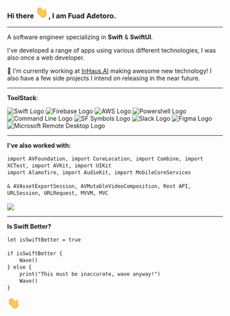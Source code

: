### Hi there <img src="https://raw.githubusercontent.com/fuad-adetoro/fuad-adetoro/main/wave.gif" width="30" />, I am Fuad Adetoro.

---

A software engineer specializing in **Swift** & **SwiftUI**.

I've developed a range of apps using various different technologies, I was also once a web developer.

🔭 I'm currently working at <a href="https://www.inhaus.ai">InHaus.AI</a> making awesome new technology! I also have a few side projects I intend on releasing in the near future.

---

**ToolStack**:

<img src="https://developer.apple.com/swift/images/swift-og.png" alt="Swift Logo" width="50" height="50" /> <img src="https://www.gstatic.com/devrel-devsite/prod/v48d5b7fe78425d6a73163cf28706f05fb6b7cff97bdc98bbcd2f38818604a511/firebase/images/touchicon-180.png" alt="Firebase Logo" width="50" height="50" /> <img src="https://d1.awsstatic.com/logos/aws-logo-lockups/poweredbyaws/PB_AWS_logo_RGB_stacked_REV_SQ.91cd4af40773cbfbd15577a3c2b8a346fe3e8fa2.png" alt="AWS Logo" width="50" height="50" /> <img src="https://upload.wikimedia.org/wikipedia/commons/2/2f/PowerShell_5.0_icon.png" alt="Powershell Logo" width="50" height="50" /> <img src="https://help.apple.com/assets/6152754A4192845C4361C49A/6152754B4192845C4361C4A1/en_GB/d94aa1c4979b25e9ffbda97fcbae219a.png" alt="Command Line Logo" width="50" height="50" /> <img src="https://developer.apple.com/assets/elements/icons/sf-symbols/sf-symbols-128x128_2x.png" alt="SF Symbols Logo" width="50" height="50" /> <img src="https://cdn.mos.cms.futurecdn.net/SDDw7CnuoUGax6x9mTo7dd.jpg" alt="Slack Logo" width="50" height="50" /> <img src="https://i.pinimg.com/originals/56/67/67/56676773cb4f0c00d7d47c6a84b9407c.png" alt="Figma Logo" width="50" height="50" /> <img src="https://play-lh.googleusercontent.com/vNxSIZtXz4ppn1HNAZmynQy--JUzmMNzBSgPDLYjn4FAxNv3DZxlNZOZw1m251UDksY" alt="Microsoft Remote Desktop Logo" width="50" height="50" />

---

**I've also worked with:**

    import AVFoundation, import CoreLocation, import Combine, import XCTest, import AVKit, import UIKit
    import Alamofire, import AudioKit, import MobileCoreServices
    
    & AVAssetExportSession, AVMutableVideoComposition, Rest API, URLSession, URLRequest, MVVM, MVC
    

<a href="https://github.com/fuad-adetoro/fuad-adetoro">
  <img align="center" src="https://github-readme-stats.vercel.app/api/top-langs?username=fuad-adetoro&hide=java&title_color=ffffff&text_color=c9accc&icon_color=2bbc8a&bg_color=1d1f21" />
</a>

---

**Is Swift Better?**

    let isSwiftBetter = true
    
    if isSwiftBetter {
        Wave() 
    } else {
        print("This must be inaccurate, wave anyway!")
        Wave()
    }
    

<img src="https://raw.githubusercontent.com/fuad-adetoro/fuad-adetoro/main/wave.gif" width="30" />

<!--
**fuad-adetoro/fuad-adetoro** is a ✨ _special_ ✨ repository because its `README.md` (this file) appears on your GitHub profile.

Here are some ideas to get you started:

- 🔭 I’m currently working on ...
- 🌱 I’m currently learning ...
- 👯 I’m looking to collaborate on ...
- 🤔 I’m looking for help with ...
- 💬 Ask me about ...
- 📫 How to reach me: ...
- 😄 Pronouns: ...
- ⚡ Fun fact: ...
-->
